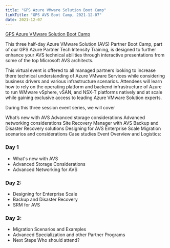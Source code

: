 ```yaml
---
title: "GPS Azure VMware Solution Boot Camp"
linkTitle: "GPS AVS Boot Camp, 2021-12-07"
date: 2021-12-07
---
```


[GPS Azure VMware Solution Boot Camp](https://msuspartners.eventbuilder.com/GPSAzureVMwareSolutionBootCamp)

This three half-day Azure VMware Solution (AVS) Partner Boot Camp, part of our
GPS Azure Partner Tech Intensity Training, is designed to further enhance your
AVS technical abilities through interactive presentations from some of the top
Microsoft AVS architects.

This virtual event is offered to all managed partners looking to increase there
technical understanding of Azure VMware Services while considering business
drivers and various infrastructure scenarios. Attendees will learn how to rely
on the operating platform and backend infrastructure of Azure to run WMware
vSphere, vSAN, and NSX-T platforms natively and at scale while gaining exclusive
access to leading Azure VMware Solution experts.

During this three session event series, we will cover

What’s new with AVS Advanced storage considerations Advanced networking
considerations Site Recovery Manager with AVS Backup and Disaster Recovery
solutions Designing for AVS Enterprise Scale Migration scenarios and
considerations Case studies Event Overview and Logistics:

### Day 1

- What's new with AVS 
- Advanced Storage Considerations 
- Advanced Networking for AVS

### Day 2:

- Designing for Enterprise Scale 
- Backup and Disaster Recovery 
- SRM for AVS 

### Day 3:

- Migration Scenarios and Examples
- Advanced Specialization and other Partner Programs 
- Next Steps Who should attend?